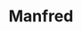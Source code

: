 ---
title: 'Manfred'
description: 'Thousands of software builders share, compare, and grow their careers with Manfred.'
link: 'https://www.getmanfred.com/'
imageURL: 'https://res.cloudinary.com/dc6mrv5cb/image/upload/v1718794000/personal-resources/jobs/www.getmanfred.com__xdsglm_simxim.webp'
---